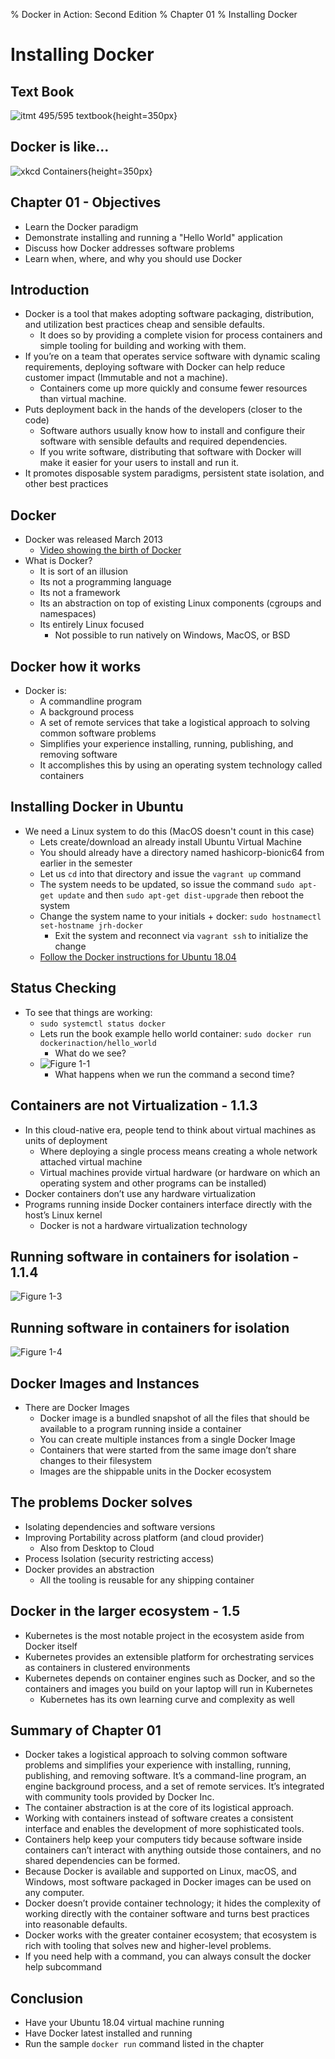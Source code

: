 % Docker in Action: Second Edition
% Chapter 01
% Installing Docker

# Installing Docker

## Text Book

![*itmt 495/595 textbook*](images/cover.png "Docker In Action V2 Book Cover Image"){height=350px}

## Docker is like...

![*xkcd Containers*](images/containers.png "Docker Containers XKCD cartoon"){height=350px}

## Chapter 01 - Objectives

- Learn the Docker paradigm
- Demonstrate installing and running a "Hello World" application
- Discuss how Docker addresses software problems
- Learn when, where, and why you should use Docker

## Introduction

- Docker is a tool that makes adopting software packaging, distribution, and utilization best practices cheap and sensible defaults.
  - It does so by providing a complete vision for process containers and simple tooling for building and working with them.
- If you’re on a team that operates service software with dynamic scaling requirements, deploying software with Docker can help reduce customer impact (Immutable and not a machine).
  - Containers come up more quickly and consume fewer resources than virtual machine.
- Puts deployment back in the hands of the developers (closer to the code)
  - Software authors usually know how to install and configure their software with sensible defaults and required dependencies.
  - If you write software, distributing that software with Docker will make it easier for your users to install and run it.
- It promotes disposable system paradigms, persistent state isolation, and other best practices

## Docker

- Docker was released March 2013
  - [Video showing the birth of Docker](https://www.youtube.com/watch?v=wW9CAH9nSLs "Birth of Docker video")
- What is Docker?
  - It is sort of an illusion
  - Its not a programming language
  - Its not a framework
  - Its an abstraction on top of existing Linux components (cgroups and namespaces)
  - Its entirely Linux focused
    - Not possible to run natively on Windows, MacOS, or BSD

## Docker how it works

- Docker is:
  - A commandline program
  - A background process
  - A set of remote services that take a logistical approach to solving common software problems
  - Simplifies your experience installing, running, publishing, and removing software
  - It accomplishes this by using an operating system technology called containers

## Installing Docker in Ubuntu
  
- We need a Linux system to do this (MacOS doesn't count in this case)
  - Lets create/download an already install Ubuntu Virtual Machine
  - You should already have a directory named hashicorp-bionic64 from earlier in the semester
  - Let us `cd` into that directory and issue the `vagrant up` command
  - The system needs to be updated, so issue the command `sudo apt-get update` and then `sudo apt-get dist-upgrade` then reboot the system
  - Change the system name to your initials + docker:  `sudo hostnamectl set-hostname jrh-docker`
    - Exit the system and reconnect via `vagrant ssh` to initialize the change
  - [Follow the Docker instructions for Ubuntu 18.04](https://docs.docker.com/engine/install/ubuntu/ "Ubuntu Docker Instructions")

## Status Checking

- To see that things are working:
  - `sudo systemctl status docker`
  - Lets run the book example hello world container: `sudo docker run dockerinaction/hello_world`
    - What do we see?
  - ![*Figure 1-1*](images/figure1-1.png "Docker workflow cycle image")
    - What happens when we run the command a second time?

## Containers are not Virtualization - 1.1.3

- In this cloud-native era, people tend to think about virtual machines as units of deployment
  - Where deploying a single process means creating a whole network attached virtual machine
  - Virtual machines provide virtual hardware (or hardware on which an operating system and other programs can be installed)
- Docker containers don’t use any hardware virtualization
- Programs running inside Docker containers interface directly with the host’s Linux kernel
  - Docker is not a hardware virtualization technology

## Running software in containers for isolation - 1.1.4

![*Figure 1-3*](images/figure1-3.png "Basic Computer Stack diagram")

## Running software in containers for isolation

![*Figure 1-4*](images/figure1-4.png "Docker running containers diagram")

## Docker Images and Instances

- There are Docker Images
  - Docker image is a bundled snapshot of all the files that should be available to a program running inside a container
  - You can create multiple instances from a single Docker Image
  - Containers that were started from the same image don’t share changes to their filesystem
  - Images are the shippable units in the Docker ecosystem

## The problems Docker solves

- Isolating dependencies and software versions
- Improving Portability across platform (and cloud provider)
  - Also from Desktop to Cloud
- Process Isolation (security restricting access)
- Docker provides an abstraction
  - All the tooling is reusable for any shipping container

## Docker in the larger ecosystem - 1.5

- Kubernetes is the most notable project in the ecosystem aside from Docker itself
- Kubernetes provides an extensible platform for orchestrating services as containers in clustered environments
- Kubernetes depends on container engines such as Docker, and so the containers and images you build on your laptop will run in Kubernetes
  - Kubernetes has its own learning curve and complexity as well

## Summary of Chapter 01

- Docker takes a logistical approach to solving common software problems and simplifies your experience with installing, running, publishing, and removing software. It’s a command-line program, an engine background process, and a set of remote services. It’s integrated with community tools provided by Docker Inc.
- The container abstraction is at the core of its logistical approach.
- Working with containers instead of software creates a consistent interface and enables the development of more sophisticated tools.
- Containers help keep your computers tidy because software inside containers can’t interact with anything outside those containers, and no shared dependencies can be formed.
- Because Docker is available and supported on Linux, macOS, and Windows, most software packaged in Docker images can be used on any computer.
- Docker doesn’t provide container technology; it hides the complexity of working directly with the container software and turns best practices into reasonable defaults.
- Docker works with the greater container ecosystem; that ecosystem is rich with tooling that solves new and higher-level problems.
- If you need help with a command, you can always consult the docker help subcommand

## Conclusion

- Have your Ubuntu 18.04 virtual machine running
- Have Docker latest installed and running
- Run the sample `docker run` command listed in the chapter

